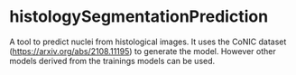 # histologySegmentationPrediction

A tool to predict nuclei from histological images.
It uses the CoNIC dataset (https://arxiv.org/abs/2108.11195) to generate the model.
However other models derived from the trainings models can be used.
